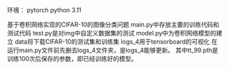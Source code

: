 环境：
pytorch
python 3.11

基于卷积网络实现的CIFAR-10的图像分类问题
main.py中存放主要的训练代码和测试代码
test.py是对img中自定义数据集的测试
model.py中为卷积网络模型的建立
data将下载CIFAR-10的测试集和训练集
logs_4用于tensorboard的可视化
在运行main.py文件前先删去logs_4文件夹，是logs_4能够更新。
其中tt_99.pth是训练100次后保存的参数，即已经训练好的模型。
